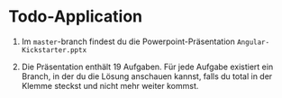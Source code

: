 # Todo-Application

1. Im `master`-branch findest du die Powerpoint-Präsentation `Angular-Kickstarter.pptx`

2. Die Präsentation enthält 19 Aufgaben. Für jede Aufgabe existiert ein Branch, in der du die Lösung anschauen kannst, falls du total in der Klemme steckst und nicht mehr weiter kommst.
